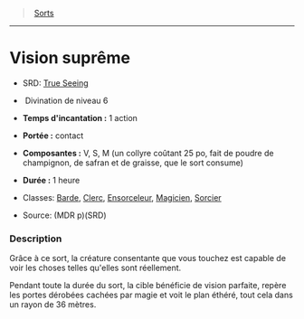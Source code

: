 ﻿> [Sorts](hd_spells.md)

---

# Vision suprême

- SRD: [True Seeing](srd_spells_true_seeing.md)

-  Divination de niveau 6

- **Temps d'incantation :** 1 action

- **Portée :** contact

- **Composantes :** V, S, M (un collyre coûtant 25 po, fait de poudre de champignon, de safran et de graisse, que le sort consume)

- **Durée :** 1 heure

- Classes: [Barde](hd_bard.md), [Clerc](hd_cleric.md), [Ensorceleur](hd_sorcerer.md), [Magicien](hd_wizard.md), [Sorcier](hd_warlock.md)

- Source: (MDR p)(SRD)

### Description

Grâce à ce sort, la créature consentante que vous touchez est capable de voir les choses telles qu'elles sont réellement.

Pendant toute la durée du sort, la cible bénéficie de vision parfaite, repère les portes dérobées cachées par magie et voit le plan éthéré, tout cela dans un rayon de 36 mètres.


